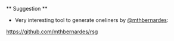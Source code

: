 ** Suggestion **

* Very interesting tool to generate oneliners by [@mthbernardes](https://github.com/mthbernardes/rsg):

https://github.com/mthbernardes/rsg

